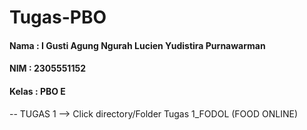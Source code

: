 # Tugas-PBO

#### Nama : I Gusti Agung Ngurah Lucien Yudistira Purnawarman
#### NIM : 2305551152
#### Kelas : PBO E

-- TUGAS 1 --> Click directory/Folder Tugas 1_FODOL (FOOD ONLINE)
